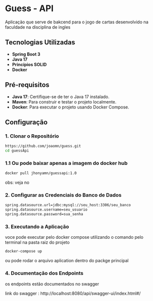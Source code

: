 # Guess - API

Aplicação que serve de bakcend para o jogo de cartas desenvolvido na faculdade na disciplina de ingles


## Tecnologias Utilizadas

- **Spring Boot 3**
- **Java 17**
- **Princípios SOLID**
- **Docker**

## Pré-requisitos

- **Java 17**: Certifique-se de ter o Java 17 instalado.
- **Maven**: Para construir e testar o projeto localmente.
- **Docker**: Para executar o projeto usando Docker Compose.

## Configuração

### 1. Clonar o Repositório

```bash
https://github.com/joaomn/guess.git
cd guessApi

```

### 1.1 Ou pode baixar apenas a imagem do docker hub

```bash
docker pull jhonyamn/guessapi:1.0

```

obs: veja no 

### 2. Configurar as Credenciais do Banco de Dados

```bash
spring.datasource.url=jdbc:mysql://seu_host:3306/seu_banco
spring.datasource.username=seu_usuario
spring.datasource.password=sua_senha

```

### 3. Executando a Aplicação

voce pode executar pelo docker compose utilizando o comando pelo terminal na pasta raiz do projeto

```bash
docker-compose up

```

ou pode rodar o arquivo aplication dentro do packge principal

### 4. Documentação dos Endpoints

os endpoints estão documentados no swagger

link do swagger : http://localhost:8080/api/swagger-ui/index.html#/
